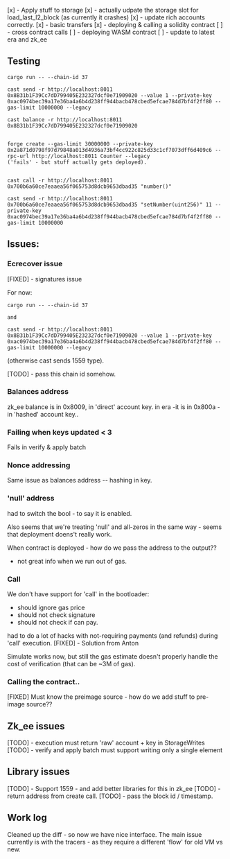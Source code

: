 [x] - Apply stuff to storage
[x] - actually udpate the storage slot for load_last_l2_block (as currently it crashes)
[x] - update rich accounts correctly.
[x] - basic transfers
[x] - deploying & calling a solidity contract
[ ] - cross contract calls
[ ] - deploying WASM contract
[ ] - update to latest era and zk_ee


## Testing

```shell
cargo run -- --chain-id 37

cast send -r http://localhost:8011 0x8B31b1F39Cc7dD799405E232327dcf0e71909020 --value 1 --private-key 0xac0974bec39a17e36ba4a6b4d238ff944bacb478cbed5efcae784d7bf4f2ff80 --gas-limit 10000000 --legacy

cast balance -r http://localhost:8011 0x8B31b1F39Cc7dD799405E232327dcf0e71909020


forge create --gas-limit 30000000 --private-key 0x2a871d0798f97d79848a013d4936a73bf4cc922c825d33c1cf7073dff6d409c6 --rpc-url http://localhost:8011 Counter --legacy
('fails' - but stuff actually gets deployed).


cast call -r http://localhost:8011 0x700b6a60ce7eaaea56f065753d8dcb9653dbad35 "number()"

cast send -r http://localhost:8011 0x700b6a60ce7eaaea56f065753d8dcb9653dbad35 "setNumber(uint256)" 11 --private-key 0xac0974bec39a17e36ba4a6b4d238ff944bacb478cbed5efcae784d7bf4f2ff80 --gas-limit 10000000 

```

## Issues:

### Ecrecover issue

[FIXED] - signatures issue

For now:
```
cargo run -- --chain-id 37

and 

cast send -r http://localhost:8011 0x8B31b1F39Cc7dD799405E232327dcf0e71909020 --value 1 --private-key 0xac0974bec39a17e36ba4a6b4d238ff944bacb478cbed5efcae784d7bf4f2ff80 --gas-limit 10000000 --legacy

```
(otherwise cast sends 1559 type).

[TODO] - pass this chain id somehow.


### Balances address
zk_ee balance is in 0x8009, in 'direct' account key.
in era -it is in 0x800a - in 'hashed' account key..


### Failing when keys updated < 3

Fails in verify & apply batch


### Nonce addressing
Same issue as balances address -- hashing in key.

### 'null' address
had to switch the bool - to say it is enabled.

Also seems that we're treating 'null' and all-zeros in the same way - seems that deployment doens't really work.



When contract is deployed - how do we pass the address to the output??

* not great info when we run out of gas.

### Call
We don't have support for 'call' in the bootloader:
* should ignore gas price
* should not check signature
* should not check if can pay.

had to do a lot of hacks with not-requiring payments (and refunds) during 'call' execution.
[FIXED] - Solution from Anton

Simulate works now, but still the gas estimate doesn't properly handle the cost of verification (that can be ~3M of gas).



### Calling the contract..
[FIXED] Must know the preimage source - how do we add stuff to pre-image source??



## Zk_ee issues

[TODO] - execution must return 'raw' account + key in StorageWrites
[TODO] - verify and apply batch must support writing only a single element

## Library issues

[TODO] - Support 1559 - and add better libraries for this in zk_ee
[TODO] - return address from create call.
[TODO] - pass the block id / timestamp.



## Work log

Cleaned up the diff - so now we have nice interface.
The main issue currently is with the tracers - as they require a different 'flow' for old VM vs new.
